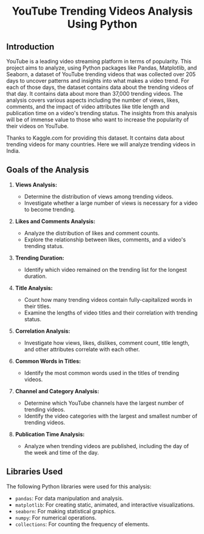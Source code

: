 <div align='center'>
    <h1>YouTube Trending Videos Analysis Using Python</h1>
</div>

## Introduction

YouTube is a leading video streaming platform in terms of popularity. This project aims to analyze, using Python packages like Pandas, Matplotlib, and Seaborn, a dataset of YouTube trending videos that was collected over 205 days to uncover patterns and insights into what makes a video trend. For each of those days, the dataset contains data about the trending videos of that day. It contains data about more than 37,000 trending videos. The analysis covers various aspects including the number of views, likes, comments, and the impact of video attributes like title length and publication time on a video's trending status. The insights from this analysis will be of immense value to those who want to increase the popularity of their videos on YouTube.


Thanks to Kaggle.com for providing this dataset. It contains data about trending videos for many countries. Here we will analyze trending videos in India.

## Goals of the Analysis

1. **Views Analysis:**
   - Determine the distribution of views among trending videos.
   - Investigate whether a large number of views is necessary for a video to become trending.

2. **Likes and Comments Analysis:**
   - Analyze the distribution of likes and comment counts.
   - Explore the relationship between likes, comments, and a video's trending status.

3. **Trending Duration:**
   - Identify which video remained on the trending list for the longest duration.

4. **Title Analysis:**
   - Count how many trending videos contain fully-capitalized words in their titles.
   - Examine the lengths of video titles and their correlation with trending status.

5. **Correlation Analysis:**
   - Investigate how views, likes, dislikes, comment count, title length, and other attributes correlate with each other.

6. **Common Words in Titles:**
   - Identify the most common words used in the titles of trending videos.

7. **Channel and Category Analysis:**
   - Determine which YouTube channels have the largest number of trending videos.
   - Identify the video categories with the largest and smallest number of trending videos.

8. **Publication Time Analysis:**
   - Analyze when trending videos are published, including the day of the week and time of the day.

## Libraries Used

The following Python libraries were used for this analysis:

- `pandas`: For data manipulation and analysis.
- `matplotlib`: For creating static, animated, and interactive visualizations.
- `seaborn`: For making statistical graphics.
- `numpy`: For numerical operations.
- `collections`: For counting the frequency of elements.
